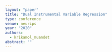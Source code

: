 ```yaml
---
layout: "paper"
title: "Dual Instrumental Variable Regression"
type: conference
venue: neurips
year: "2020"
authors:
  - krikamol_muandet
abstract: ""
---
```

